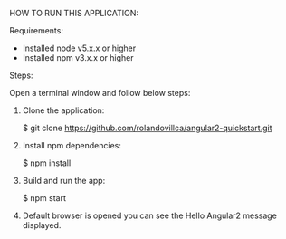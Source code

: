 HOW TO RUN THIS APPLICATION:

Requirements:

- Installed node v5.x.x or higher
- Installed npm v3.x.x or higher

Steps:

Open a terminal window and follow below steps:

1.  Clone the application:

    $ git clone https://github.com/rolandovillca/angular2-quickstart.git

2. Install npm dependencies:

    $ npm install

3. Build and run the app:

    $ npm start

4. Default browser is opened you can see the Hello Angular2 message displayed.